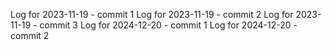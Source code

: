 Log for 2023-11-19 - commit 1
Log for 2023-11-19 - commit 2
Log for 2023-11-19 - commit 3
Log for 2024-12-20 - commit 1
Log for 2024-12-20 - commit 2
